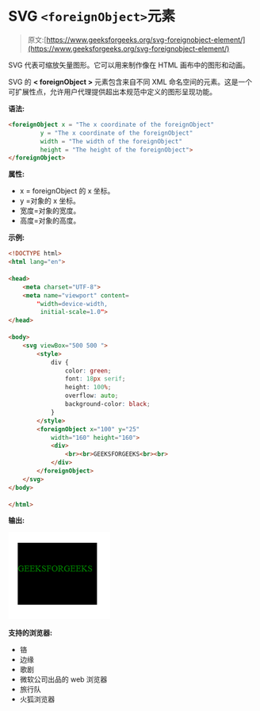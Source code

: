 # SVG `<foreignObject>`元素

> 原文:[https://www.geeksforgeeks.org/svg-foreignobject-element/](https://www.geeksforgeeks.org/svg-foreignobject-element/)

SVG 代表可缩放矢量图形。它可以用来制作像在 HTML 画布中的图形和动画。

SVG 的 **< foreignObject >** 元素包含来自不同 XML 命名空间的元素。这是一个可扩展性点，允许用户代理提供超出本规范中定义的图形呈现功能。

**语法:**

```html
<foreignObject x = "The x coordinate of the foreignObject"
         y = "The x coordinate of the foreignObject"
         width = "The width of the foreignObject" 
         height = "The height of the foreignObject">
</foreignObject>

```

**属性:**

*   x = foreignObject 的 x 坐标。
*   y =对象的 x 坐标。
*   宽度=对象的宽度。
*   高度=对象的高度。

**示例:**

```html
<!DOCTYPE html>
<html lang="en">

<head>
    <meta charset="UTF-8">
    <meta name="viewport" content=
        "width=device-width,
         initial-scale=1.0">
</head>

<body>
    <svg viewBox="500 500 ">
        <style>
            div {
                color: green;
                font: 18px serif;
                height: 100%;
                overflow: auto;
                background-color: black;
            }
        </style>
        <foreignObject x="100" y="25" 
            width="160" height="160">
            <div>
                <br><br>GEEKSFORGEEKS<br><br>
            </div>
        </foreignObject>
    </svg>
</body>

</html>
```

**输出:**

![](img/2c6aff418a24b91798acbbc7c95f7ad8.png)

**支持的浏览器:**

*   铬
*   边缘
*   歌剧
*   微软公司出品的 web 浏览器
*   旅行队
*   火狐浏览器